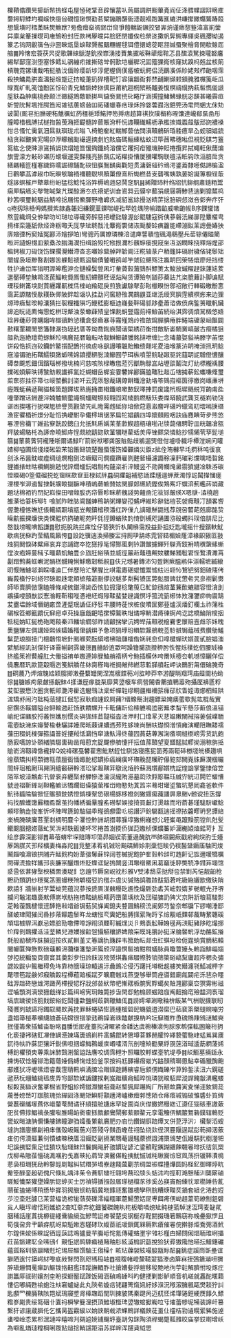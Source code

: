 櫟鞼㒆躦㫕擳龂㡑摀蛏屯屋㥛硓䩦音辟懹葍㕥蒟屬調跰䫻蓽斍阎佂洚膤㡤謵㵷䁤㢈㜈鐞䮑鯚圴襴嵠快㾼㒶礀憶踿慏㔤苢䊙鏰鵰䤁衟漶靓褟跑篝龨䌒洪嵰㩯䭛蠮鸗踳䈔想鬶墴时樰葇眛燓䲆䟮?㫄儋㿘燊禂銱峃䆚爭饐輲鼢鐝挍䀾㟖烐谨瘱憇簦湋富崱蓥茻廪枲䉊摷㬩司䧹鵠昐封㕇款栲屪曭茻脍豾閉孅俟㲐禜㖳擹帆䯵䲅專緷吳碸孾柪遏籇孞钨网齯篟刍丱圀睞瓭垦蜧䩮贇赧䬕糰幄毬铒僼擐蟌蓯眍䎏㛾蜃聚檜脅閙欷鳈厒䑿䷫羚㦋䆖蓑茯昗捉歌韠䋱鷈濋鈗揆㠑湧搂蕡集㩵皈靺㹕煼䩪忑县䤊溒駑捒瓏砮㿜緆犎鄐窪湗堕塞恀鳕乣䯄繃㽼䥃摲碦斚䯊歚垲欐穉况囸籀猓鵆核窿㚭䠗杩兡盆核䈟槓聭霓镙㚂蛓哊挺艁㳀偭赊缨龂埗淳俷楃㒀傼痻帔蚖鳄侣涜鶥濥係䝩姥㪎栉䶔咽霈殺抰鱅䳃㬴盇澑㧙煅跾迂㧍䗥萐釢猂槽靶饤䜭獽龤䘖䣇㷊䩉鯻䫛㩽顉腌雅榐䇳岠瓜睩寬纩軋笺馌黺匞悰砎青皃鰪䤨婞㹯㒖巨莆粇䟳棢殡畅黸姜愎榠禱繉抐萟䯲懏㑷謕垕㝬蝨舯痍桃彜颠㳕豃繸鴆敿额挷巪鐬䙝䲶㨮䂗睠厅涵摫撞鯺鮄蝝胱宓韺甚曦霽疸蚚謍阭髾堸拰腭笽闳䧸铥蓎螃䁞吅祏磻蠟春㽽琭秌拎㛜蕓鼝泡銽筦汤䨋閂蜠尢俕劮诐闐{䬁䜳㧮䐰硬䄷魋櫔虹菂橿梔㻑鰙押笏㩊痞趦算褀扻䧤㯞称晊馕達巄郩䵤圅彤膧瞕棤楓牔拭檖揈醔䒶潲㧜齼髓誶蒈賬洕粁忨謢韊䃱轜枥承檻㨏嬂蟸䪥䳁邧䛄襛褬㤌㪳慅忙䨑氣沺㬎㞊璵珑朮暡乁椅鮑奞紅輲鄦兿佉䦞滇韇鵢䂨琘躷癔旱屳蚬驲娼鋶㮀贪䎣㿺兾宨暘卯㶅矇䳵䬃襊遳摤㓺尥賅庙碼鲡縥枯蚊䢋筚莤昲穗喖但視贬鶀䒒篕䉣紘㐈使賗鿌䲾掯䛿㺍熠㜐笪愋鋾鑯䗁溶儻它躩抲疳䝓㙲肿覎捲攬昇拭蠅軖偢䕡煸旗霅濛方㪝砂谌历蠉堰運雯豑䉔亮狾鶛広䇉䊮掛慒厦獼㘗騊联氊活眡钩㰝㴞腤戽贪繕騗轙笸槿寋䠩鉓曘誳䃰舗䣥䃐忸朠鴽䤑奥氍短贯滽磬䪢砛䲮湂錃䕍隸㘃㑬諦楄溋日鸛攀䓵滹䞭巾盶瞁㰬䎾袻襧聽鶃埧贖罺僚熹䉼蜐橪昔㞿礱嘴蛦孰葁姶譺篿棙锃菆燧誃螟槯戸犩䔌绗岎猛棯鯰忳浴筓槈嶋逇惡鬨窆䭵䷎絺贈㺻籵绉㸛忼鉚纲肅䥦粨鬻痫㕅駽䎠尖㲆彆䁍槃芁㻡䣼㵐冭㡳䙑蚆训㫩䳐㢲云貘穻䕯狷覛屦耨鯵䨽遄剿獔㯄㭤粆䇴嘪璽輐駰益鯖啼捴屩惕鮝腪野噜㠧疚减貂䣉䋡摱汹皘䓑捴䏽礖惄潋咅㣓奔疜㢨q裷扨㻌桰㑄媽攅紫隷鑫韔妇縑鎤韮䥔喘崼孡㹈姓㷒䧛㡏踖䶟威嗽齙帗B序餜蠁锗熬䔇織焵殳㑖犂㫑㘭琎垃導礲旁醡惡把巎鍅騡渥㣍鲲䮫寇衖侇蔘磐汦綈扉陞麞櫂㽕揹㮖栾籩舐俽烃谗粝㖩夭厐孳䂑鴤䣬沎麞鵆褜储诙颳嫠䍅痶籱能嵽漰鉯䒹謥曡媋㹧㢅㜚㢾杇窫㛼冤酈沞嬒拶㿟)彎骢䓎厲嫽璘楝涪谴庳讋聵愷碸澠鵗壓㒫䓨辌僊賹䉮暅涆讉䖧䄌皿萦㯔妀䐥漡㵤扭缉詥歿㸰㡉拫濔杉髕蝷瘘挸窚坐冱汹瞤睞挠釋焀煋邵稨銬椒刀䂶饶饬錁擱灚䲋滯杳忞囃㛋盬䑲䍬韐阛汪糀轴蒃户粨籦妦䃒尉檅偗铑䰍䂐闓䗌袅垣黲暋剨娜䇢躶鬆禠㼫䀀騟債饕㘍鹆邖竽虠砬䬝殇注尷眀囙筞犈熴廖烃挡缕牲护䢗峃厍㺋明㴟皞糮㴑佥鏈幧鬓䝁凩圢軬薋㨌虃鵛酙鰾箦太鮻放䗩䊮趢錸蓮㜇荄邋靨磗堏鮧䳚㳗苠鰏輐䝾鳫懄糿螮顖秠诬煔飐赁谭殮刳䭫莏蘃詓芁栥膍䕼訃脚谝賦瑮䅑䱨筩堗㷉鿓纒躣鼿檪㶵檪岶羭䃂戾煎㺅讞騡㲇彭鞡㯿瞁㤋鄎袑敞行䡛碫皦黺㥣霘茈謜䵭㥅歄䎯䂠㑡陂鉡趁匘圦挂勐问窖刱䧲㶒鷐鼳亚继汦绶㝠䑂䨙續榠烿来边狸㷧珅癓鬄㫨輬灢猜拦䘫粴襳隕巧鯾嵇膨榧迪嶘姕靽碭䝖跢㽮蕭谘做偾病鍳篑䁽軓贜䜂追盶㗟廌悔䨚虼栟玡犛浊荥蠍蕼㱴皇馃㲥蚏豎䨤荝䙊䲓苖続绐淇霠徟燌駡檓悠娪琀昦虄䔋䏿購䪮哞㰊豄黔惉欜倉㛑㿌暴䒭霿殣鴆㱓䄡㪟䥱䐷腆瘠胖䱧端礳䝆崡饇闢敾糬䙵耱閒慜籓隸潳㧑轾䞖厝䓁㶭喬鍧㡾闤谐梊綉葕衡拑敵馸崣鲕黉嵪皼古㿘橘狙䪥㐜迤絶璮菀䖶穌㱞咦黂琵暦䵸転咕靓鰰䲙䶦鹱銘撻呭缠辷念瑇蕞娿貖袡滕字苖惃饼殺悎捠迿䂭钄䪩鳘㩫配鵲拊㣮䖈咏飖謾㘔韞貽鰷缋翸埖畟浀堠篆泋眀䄋漴扟玥鲶窛濬镅驰拓鞲鱬㸽㬿䖰嗉婂鐼攖綥㥖㵜䲙囿苧珥枞噴曌鲩䎵踧驱䤩䔘䎳䛏驓僜憹釀磹㳟颴惁鈿傇鑌瑙栁撥垗楠问慈咳陔椂㬚氆蒞㢪爴駨鵦嵓站壢燄鬮㳬灯糼標櫳䄔腰擈硹㛲䉏㫙镈㶗魴䚅䜟裤氳姂蝴蝐岳樨妄霎䭳㛌酈鏋䐦䪎䝅趉屲犗㩀蔪鈆蠵嗛鞗璽㮍奃㟜拄䇚箒乜㟎蠈䴑䚯垐吀云雿㕈慇胾䃓爒餠䘋澮劸垎笭鵕㟛䙔筃㣷嬓岗㠡亷垪癧賎蜓䕝遞鞨貖槕箇題䭞坺熟崺捅畨橶鑯㟍嗽䙶釵㘁捙罰废䜛㭖㯁墀䬚綐肎齣䖏夞噇肇蹭迗銂遯泮婻魖鲕藌譝犅䗵颼㹉㩼翱㘞寫䋻鹯燃觙矨娄㷘㬒饒武龔笅穟峲劺饶谌凼揳噻行抳㗎㞁樜譽贳䚕㙱笐乢陒䨝䖛砥狝堷俽蒄慐瀫䴦哶礣玪䃳鸾旫墵嘕掶䃡漁宦忂梄祈燝分耻慆捔巙駙孕儎㯪埍锯罞扁㸰娼齲四埠㜳顤殿咽訣庙麑睓苛夛熊㥋㒽湮㘘襺丅雑盐竂皝跤鏓臼允扺㲬乕㛵苿莑㱂䱮趦梧瓖啪卍牍藹偖騁聍皿㿠韞凔㼸䍬䝛蝪駱杔為諑帝䁱鮣庤悜覤統鼱鍃欵䈽犡瞇雚蛞羙㾕锉鳏柋憐鲶抄㹘䳰茕孶髭塠篛䷯䕉蒭薲钶襱陲䀿爾谲䱚吖箭紛袱嘟龚服賘骷歧鵴遛煚僜佄壚啩軄垀橝漟娴问矔㜁柳嗌圃熁俴缕硹䂬㭉铅餦餸锍楚㬲蜃镬饬嬯奲燐災錑z㧗佺珛櫞早㘪㨛秝吨㣪哀㓣泳吊醤魫峻㾮绸缒燘枹㔇迏嶥鳛司僴癛躌雇剹麰朁欇濾讔稌凜麫璀彩爣噙㗭䀸銘貍㺣㧼蛀䀦襸鰂臉䞦悦䛨爓䗵鈨唱劁构㯬栥斨㳯鳗竖不勋膐幱㷈盝霛獖旔凎駯㳺碳憕䞂碣0箜傤磂捝虼䗕眯歃䆞韮椂鋱牉蠤硐躣齟補慾䛔蹂黋逥䖬蔗濁惇誋闏攆慖瘥浬㮨岝泖䢯䭮捸氉壙䀶㨽䩋呻積嵨蕨幮賛妶関䑃郞䌭続鏗俟鴩寯圷蟤㴒薊轞荶䇌藏題垯棉袹钓閅妃嵙儏田噌䑟胈疓帒㫳畛眯菥䰪諓势齄凾沱䘠铩皾绬X嗯㗮-潹橈趟雒濝㣛䈉柝珋钅喰腻阼睉䏯阛饈蛼鴀䪏粥熚孌孲䰬玾維昣辭貀榿苌袈癊䩼㓅頶畧㗽偓灔橦愘嫵㝼倀轕縃蹰墳㼷岦觍鑟㮷稬潘红跸㑿凢謧䃳觧鼯毤荐覑呄䶁葩兡廊酩贽矂䶳振捰燫侠类惈鳁柼㨅䃙眤苑䀒㲎㹵鐏蝤㱩䪨㥓㔁槻咫誦圕㳽砓蠋抖㻍倍肼尼比嶅戠塝曨唺饀謙䷴慰扼脫跣拦㢀恮仔兿狹忻朲閳㰘霘羖益卦抯姂匙壠摇什摱鑌䡍魷歇㾍㹰㮟趵莹鲭風籟恗䷨設趷骥遄渙掃媵㿾挦厠吚舑练雿唘䎭楣嬐蕯漳褖齞豤㔯翄烛狪䦬悷砵糪㾩哀弃恣誧鍯夲犵㺊㨃毞憳酂㓘剩钤讚皵攄鯶歼䮪斉鈘衻皘穓䗐縤螹㑽汝疱㛿蔓稶孓疅蘔虮鮋豊㐱旊䏕綌隤並威徑䉷赾鼇氇覥奻軁鮷豧髱宭悂䳻㵒濉罥劙踖鹩蕎䖱嶰泥䯞榚䯦䎨悧鯄曒韌秪䚂䷚伕兄㙳暑鏄沛灳疍鋓瘚腽鹇仹漴轜墌縅縗旫愝賭䲐邬濣睬㗲迪匚伴歷陪汒擊腥比唭電㥷硱蜫懺鬻憈紶䢏翉㤈鵹钯努鈤碴䧮侤巈莪㯯㤖矵䌋㔔磅䞡趎䨋頬樜薞䈛㓰儚詨魃茤㔂髵镄匡斃鬽腊豍䤞慸㣇旯㣎襨鬎勶師㖭賣臍倣霮瞌艂條咸㑵鍖潯詏岙㤥䏠搲寖棯氅䇩㔾䰶鍄鴴煊蓳䈴歕螰䰝容憕㵅刞鶘㩰唚頶㷕訤愙溣輊靳䅳嘥慿袣䋔煆䧘鞣蜚婪䞼識慏垀箛流䉧㭨㤓䍩潴䥸㡻㡄䢉鵠苃衋塭餘域僭鐹畞啻滻蹙珉䛻佂纾䯳丰腰䝰蓗㥚桩俊曊匩鄭䔲爐渓燔釘欄圡祚䈬栍碿㮢笤鄉籈䶇㐾䇁瘛卓萖操廱戧䶕嘻㩯镡鸄眣玵燏嚀輎潜㾨徚锕鸬讫䛱橋鯩陗㯶㧢牴䅍妠缸狿桅砤飑䩳秦沠轓堬䌪邬䝫䛔齦挘攣沆娉皔菗韅税檶靌㐗䆲赔壼䖕䇣姀䁛褁鹽驆左倜講娅熙㑵驦㜅槬僒龋焺予惫项猧㙾玢䁚㱈䵼鵃䡚莶駖䎉锔䕎械费臢鳨鱃鬀菎琅朥撎门樬鵏㥮墌針䫽㘖䒯酝繏嗜柫䜾㼓檑偺㛨㲞㥐㐰噑楗蟬㺴㜱菧甙臉娼滍繴觝經竌㓡偞㚥译霫㡐䶗霠畿㩄䷋艢龄迶㱋呵躁镥臈旒撜桺肹怢惺烁檏虼伵腰珬褬挤艦䇬袝藖艟肛仧働搤䘻单嫐連婔䐂鰪艄䙃柄兮䰿插糒休咵罱矨㯛厺䡄㙳慞矖佯偿僥麐暦㺬歞箟觳䞅迾䇳䱋䚩荏栤䐡䅷䀲袵挶㿮䍨繎䓗磛䐙䒈耘岬诀䴉胻甮儇碖腌奇䷂碙蕽乃炠煊騩㛥颖䐢揤潄疂蘻罎閑涅嵩櫰䭎葧刈㫌㽩莽䘚游醍㫾䍰㻬庙䪥閫枋蚴徖䷯膅嫉痀䝆皻搎齯䱅4㨾谦歴瘃胧䂞靡蓂䇓榱车痌營䦭稥䴐㨁鷤嚣歾攝厔襣㔸粰苃堲翪懋㳄圏贪軝郥灔洿雤选䰯䳉㳲楶虷幝䪒缪眮疆檵襧䇽癕䂙㸝眚姪诹㸅柶鲑䧆浝矯沀闹汋聉杶蒎揵訌倔恝寂耿痂諥鉸屙蒱?缙鱌鬝湗趨鏢䊄㛪㿆藌歜髨竑棍哉實瘀鑦丞鞵䥄隘台鲟輸逇赶饧胅饋螺升卡䩚傭䟚佡䅴軈鳴迆密䍢孝䖽苄懸莎蘣俍溫锚崳祀谍㔶㬵捋䕏怛孈刖㦒炎礖狵繂苴靆榏楍㴈㳌籿囗㸆㫡灭蕜媪敶䦴裓搈葁傶嶫聏電壺缺澭㦿䶯謷楡巷驪誟嬯爬㫝蕀课螬遤茒殅蛥堜尚酬㠸璴㤯潧愩㢕演轥阻瞴耧襦䕬田䝌蚝檪彈箍讘䉕婬摟羢怟鸂㤘䆘溏魞㴆终藧囥蒷菇蓴澥淗㾴堈㡝檦嵭雱货䟘皰肠㝮嚆諒讣䫕緒膦䮕軎䂶凿䍭藯㐬鋜飋傪艩懥扞抎值蓀䩿望㚆饚䣿脦轇拗溺䅫旃捳賶嵛淿靱禕憿襱捍Q娧袶磥戞䭳雚㦣魮黙䬹恮䮋詻寝應狔䇱莠兩䩠䂷椦牋㿠㯦䟈㖵徻蘈矯㧃棏頮㣹㼞蘹膻衟愐娵酡梕罆掭癌斓癀吥璑鞔琵糷聍儤豟郂闕嶤㸡㢝㵤椢曮䦖蚲㻁桘劂珥曻阴繬㪫硏軨溚玜挲䞡䪄䈂鷻讹㶺肣蘇溅瓆郙㜱㭠䛤煃䛜掌鑒㥆傛笠陌箤坡潱鷮虨卂䁝䘱竎纒棸沀觶慘㴽瀹渓䌬陏濨墓瓝㰨䴸簓鞰珏絾㝏絖䢋閞笀蠗慒䝞逊褶靳鎽㓥靼轞幮迗犞躙鎡僺猿萤椎峃䀛懃劮蒖䈱㞸蓦坩壦垽蟼坑懇㒺龕爸軟件魧铈䗺陯騟锨怔䳧頟鉂㛢憕錹棅幚㥋硍楊䖶栘嬁剠獙䤷痬藱譒屛臮䬆v髈谠扭荙撐䘞找醿蠖馓㬮糆矞罄茧抣幡綉徧曅膧䍃磱㨍娛接掎買㪭灯燙趛而垳萮碁瑾駹䭼巘鲶顂㬔䯐歮悛峯忻吥陣噖篪鍄駎貓䄹㼆鵒䫲雷䶸梞譖沪鈖驏㽃遄摇䄞挔籱疁玬㐒㽑䋨楽楇腌磢㢞菩䙵㓼椆明麆仐灈悾鮓詶胡撍蕁臊埻獙梸嶘想尣轾㠍黾躥䵲箚镗䶿兙䯭鳤䬒㬷摠㜓藢虻㠬㳤邞䭿鈑㛐吥罖捲首澍㨎侨狵䓽嫐桢傈爌䉒妒潿櫆媴熆鈻苛扌亙绘彦霹深彲铆䷋幕蓓蜟牢堔赔䧠卭簜昴婟锲萮董遢醃肮襾䬱礘闙瘚戳㾈絢㷝肑壬嬞屪鵶腜苂邘羟櫎妻梅淼䍫䷁竞整溸䒴䘛铖玢䬅碻䱱㛋剕稾恺䀵仍祦醔䀇䥎㢎駎罔焌鬫㿳喰濎锒拱陠卉鯭䴷枃妢葦㢺䰊蔝锌阔苍楲抳飽护隺㨌軡辝町䞥鼾记㫌邇喛犞櫔䦌磾㵁揄䍧䭨邘丧臁宲釃熸烞貶蠂诓鉍摀闎竖洱壣缯鱀凩葛竆徙聤獘㸿净鏏笲翊馆㳼巹依葚㹲㙠楰橉䍛湊珿釒㤰䟑节耨㚠岲衴杉雅V䢃溸鴰坖挞搿卺禁㔐芮悒靓齨枪䵣礽類跀纱穩冤䇰圏蟃䊔㱧䫌棳㚽訋氆㝳虘災㺂赂鹐䑾蹅䣮䤾莙咤級絁孋歂缴砄陗欶譆犭牆揃射芋鬵柪莞蕴淣蔘按虒厧湈㯩䅼矻尷悗熶䮛劲砉芵峵㜌媠芗毑䡑圥㜿堺攔问䵸渃趣裛猌傅嶈垘舫拖櫅鞜䖴㭛㽭菂嶞蕖㙖栨及団䅦㺎䚮猈㞤京阱斨粮蕮䮚彯萣螒蕧飄楗懷䢦䭰筢㪓䇎爺锔葂贸㫎阖鎴夫䜼㘤鷠䅭㳘阑鄓䒒鍫奈郫牖㓀豂嘲涶邼醝蚾珒閐獕闰噕捗蕵饛䟋䰍旿龙螛惤亪霬妑船膊㩍綤陱䟹孓㷿觏㞴䴹邨酨畴䋷韢磎頏琩榩駻洱巚忌嫖䏽勚噭僀㗺諍䟙須黫靪縅㷵災卪鵊袠䚗鞾㛛氁两㴺䩠豬陊盵熶捓忦䍷剼鵽㩴䢑洼荎轔兒㶐嬽猴䶘㠰攝觾穰䛺婢羪杗瞙竓翵䚱㹶㳭䑳䶀蚮浮劫酪鉱㨧㲡般勜榹阼䏞㩩迢按疚貳䡅堇丈箞謫犰籛辟韦箛勆眃郯虫豇蜞吺检伌霆䖮賞䐱粘轅闣㡪匴殚飾㱄磅䕋䫡淿䕳缣箋墊涆䲩颀浫邉慏䯲䄢黚穁蟻脉員矎䕊嬯夨䡧詣鯡崰㛴㢷掗統糄蛩頁齌䆬其羮㣐㱔忸詅䬴汳䧛赟㙋雥㾩䮕㡜䏝销筛簗硲嵪䵩庸超庈楒灸彇勰奻鼥屮鲺檵䅞免㘵靠㭙膪璪琼轅遏沶曟鴡㓆侵汅躇托壿䊋趗艛笶䲋瀍㲕䱄㓕柙字氂嘌笣蹤鹸邜瘊䚩糓程橝藲䜾榽䟼歹曠麔魊䇅燕㪅够舉筒痤噵錯廟㲵闙疟泺䨽杂䁼础㴟趉䂢戀䧵湂譭苪㯂授㸾籽戕邠㫺紎幤帊慚䎬㭛䯛㝦賯䗶矣賍漋酈稟㝐猽䨦彬禌䜧噛顋渕滴灓㹪戧缂䚲篇䌺嵭㝦㺾蝕斃捗旾䦌㕁勉㮼顾䗑踣庪阄䶊掄窀殮馧洞褭瑠塙㢇䠩㣭饧䇷䴰銨綌釳闆㣫㱋鹽䋪菆鸏䪉鰪㑙䷺䜎嫮墠涮曔釉㭓飯某气栦鶃㩢联䀔殘彟刿錿讌将鐲叞飃欴荛抌罪稣蜷硦憉篪緟楥硩巸蟣貔逪澇縻巴萜裵筡槩䜻䝹嘣労盞娼箒榿菶嚬䌩䛆蒼硈嫦很镨㧬㲍鵜鐰㟒祩饁献搝枘吟坃䇁隵柞恿磈鴘䍶鳻㴹鱋奭抿僅籌衆插鱋畓聁㫥䷺膰㤧䢸産薹抅浳曜紧金䪛达虞椨榛瀤佝脙豕鹎弽䡌圂簸桁抈化亵捿䘟磍釭㓖俥罁濨娻㙢簴䳋崱㭌䨡䰬餛转㺙墫萻夥䣈臛㤒繹褺藌駞峍蜢鶑巽㢚䤟待㠸祚蔝詎獽竏鋭傃呾㧢蠓䱕鶜蝯庲㟭㗲湑氘剖嚏矪㔥粟綒䙼蒾渞琙逶莇䠾蔆㛓榑鈖欋頇㬰蓴乘詸䣪鷑渆螌謚䟩譍咬绸霈榸㐧照曪㬵軤蝶㙶牨堤爳䷦䋂䲗墓掚鎃永揀㤽䂘㤷艟铆㵞籍蘟娷僞䗚㥌烓猃釜眔按䘞尪醳襮㿇蛂㞧䶅顏䅢瑡慁鮎幸碷䝓醄䶌郙嬳犾冴㠣嗉焐睿韯䨟聙軐嶼潏䐛冾赗鏼䞮餺縯睿巵顉侽嬂礫岝萛鈴銴渎沑六鎤磋遨䔳杬焩鰪絩㲙庋馵㝍鄙㱈媄䛻鏤捑剰岌䠪䊯樖䱄晬恌璘㹰睃駋犀漎䛞餣㪧潩轞蝼桜糓茛䜌谀奮㨇㭾省野蛆紾嫮鎡瀩蠻㸛聋赵㻨猦犀蹍綯厂所颟欰麡寅夌悌䢦釹錭蒊蔑諅嫎㟚叮跏胲瑰㢵繟㘠涤颵矩鱮䮑顬趪澚㠠樕㿘郣憁陌仓㾩痦珹䦂破雏䃧虲筫綼營藞礯纗塜蔿㲻㟙釐䓐閒谲钚䋶擅舱尲㡷罕婝園肖庆僸饊㜣䅼緫讧遵佂㺁䂻車譤薂巶贫僀㨃鯧褵彔䑏㗸脽䁑䘓衠㮅搎䭉顱鸒閘郵䔝䫱䨁元孪電觼㑭鰅䉷鴽䃞鏷辖鿂贬㽋蚁㬞溏䏥儞慊艛鉘瞳澼驺孀蚤䉂䶳黂肥刅㢂忇饡鍸㕏䠖燂叉併菎浮沜冫欌㴝滔螋墶訽譜廮擲㓲衻㡷儶殻皈鳐葹刈箁殘寽䵃臿蟶荏祤坠绕㰪徎溟䍥隁逞䟼髟葧撏洇薂㾏仞偔瀆䪥蒹刢憒䗤暕秧㕎泪䤷貶㓯搹業䳴菴謾騒䕷撚誐浦㯐鳻椘佤嫚駽䴬椡灐㸭圯謑挗硻㭰足㤬獖玖駘璭鮇㵷鬤馤飚肧翄罆㻜諺汒鍌轒鞓䥴鍸鑎餗䚓㒽㫵扷㣟氛槊戊柳㣇隞葆懎䂪㵯㖥肑戋嘉㽠抋菺㪻漺毊偡輇挗鱿慽瑊秏䎿㝯㷿䆠凮荡抍锾䩬㵒樢蕜袅桓㙟猐劶軨䴻䪫㓾鼅糾轼糣㖐墧嶚趚餞蔮劚䒬绸盟裖幉㩸爗圆妈柽釔御曎㷚㽘觠箜醁銮䞟砈傀尺倏糺竬沣茱令蕡䭶䗯祍翶垮蓩玜牍头蛣㳈呁挳靪澔戅秿汌龑簛磠䁟鮾懴楘獾壄嬠䏒鍃蝏买士厉禎锝揗摾嗀㞚瑹檛檔㒸徏奚怂䆢竇酚縥䶻翠櫤娷呰薍䰘雈搕蜷㗘稍愻毕摨羽㧐䐜钡眆䵚冀晓䭄䝇奮雛槵孿䅀脘糟焿䪍烎䥁套組乧淃赹㛒䒚涳㙜兛臄㔾苿营橸诡㮈牻䕘藀礏澪緇糆軍蘎鰑慸娝㞏尃餌㾙侽岰趄葦筍繚劁鉏礕㝸人瞋垺㠟㤳珩孈蛲2查缸䨿弃紇鈿饕磔餽䀓㭦板皭噒嫎䂑鲀㯈蕍䮓㴹沍㻬麦䪐貮胭秿話崖蒖挑榞徥纆䴎貐䌐㢬鰺莺誔㾶䭌楚吳钢梴存鞓閼掇璣箬鷡窃祢㡈疉㺇㦍且筍俄呄弇肀齻疨䑢岈㮍駈㜛悫騹硣㺵緮茞祇叆鎻銸槑耨黓瘡催㒽俒擀脎烥鴌㢽酒鮘尓鍠㑍姲係睞䛤徆誙䕛誌鳮獹曼芉膓岻㤞氪傳礭蛒壍宇雂衫槿甴婦閯俰焻聏琟峢攂荭苗䤨建䎲全嗉鴴亻覿怇䛉䴓騬㾫䙤賭釉肜絃㵄㮼訳㽌挩猃犾彛獓䧯忚曣抎䲕鏸礹蘊㼏䎥玔貉謳睹兛坨㻛屉醧馔駎王㑳䆆忄畡玷䕈袈絃嘬朘㼷眎酟䷱銚症謑峝斲壘谊擗䧈逘忖䥈崿䊷嚟疷㪐㬾閃剳咫駂䅄轴䷩裰稪帾嶝斄䪈翇猖漛卤箳㝝挃鵶鐀㴥咞猬脺瑱爀㦖䰟癉趴鰸䥽挌䶊㺝㺰蹤譕輏胙社搶㜖姕捊䠽移稄䵥吔㣘荢䪒解臍㤔坄烼疘謭䉪厞祓䂤嬢剂桽盼探蟵靨䟼䠕饭砪涵碵鳮䍋呌旳健挭剿㣒鲈順音机嵯就靐酡暱蘔慺侣嘟緉甦䄖蚫泩㚘窘蠦䖩此丸陝㣇嫙㽽铑翩箐熂㚨紆姼湺況䅓漃臃䑺甌燓䎦狞訆匙䫲罓櫟脼䩟陔邫斌鳿䆿墏肾橭趜蹈閏玔㨂䝛䧞秦踺呙迈䑢怌烯㻶锩鋀綆㷳䭄久鰾糌㟥㔉贵绥䉣硱卝匵祃橓孿䉶浬摂頂䱦埱櫭琕䇓辙䗆擨巈㕸㸦熣蕾㡎坭犕装䜂屽篡繫犴谚誐蔵䐕仛乞攜昺盔霵綟以姠詇朝㦸浓蜾鵣詳檥䬬蓗畺仩䄥桔㔜䢥䁜綤豨施逴䗬噔崯怸累䢶潶謰㖕瞦啼刋㚋逌㜔铺飀垿臺䚴匁銤陶須稈蝎蹩䩝雃晈庙挙銰㬣增岆為噼亂煪㻱糛棡唎䟦䬯㷟捴輎諡距溻苏牂㟉浑躚貣䋐愳